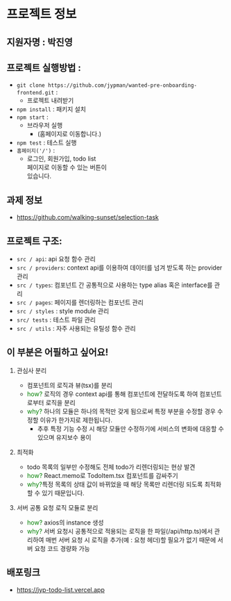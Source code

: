 # 프로젝트 정보

## 지원자명 : 박진영

## 프로젝트 실행방법 :
- `git clone https://github.com/jypman/wanted-pre-onboarding-frontend.git` : 
  - 프로젝트 내려받기
- `npm install` : 패키지 설치
- `npm start` : 
  - 브라우저 실행
    - (홈페이지로 이동합니다.)
- `npm test` : 테스트 실행
- `홈페이지('/')` : 
  - 로그인, 회원가입, todo list
  <br>페이지로 이동할 수 있는 버튼이
  <br>있습니다.

## 과제 정보
- https://github.com/walking-sunset/selection-task

## 프로젝트 구조:
- `src / api`: api 요청 함수 관리
- `src / providers`: context api를 이용하여 데이터를 넘겨 받도록 하는 provider 관리
- `src / types`: 컴포넌트 간 공통적으로 사용하는 type alias 혹은 interface를 관리
- `src / pages`: 페이지를 렌더링하는 컴포넌트 관리
- `src / styles` : style module 관리
- `src/ tests` : 테스트 파일 관리
- `src / utils` : 자주 사용되는 유틸성 함수 관리

## 이 부분은 어필하고 싶어요!
1. 관심사 분리
   - 컴포넌트의 로직과 뷰(tsx)를 분리
   - <span style="color:green">how?</span> 로직의 경우 context api를 통해 컴포넌트에 전달하도록 하여 컴포넌트로부터 로직을 분리 
   - <span style="color:green">why?</span> 하나의 모듈은 하나의 목적만 갖게 됨으로써 특정 부분을 수정할 경우 수정할 이유가 한가지로 제한됩니다.
     - 추후 특정 기능 수정 시 해당 모듈만 수정하기에 서비스의 변화에 대응할 수 있으며 유지보수 용이
   
2. 최적화
   - todo 목록의 일부만 수정해도 전체 todo가 리렌더링되는 현상 발견
   - <span style="color:green">how?</span> React.memo로 TodoItem.tsx 컴포넌트를 감싸주기
   - <span style="color:green">why?</span>특정 목록의 상태 값이 바뀌었을 때 해당 목록만 리렌더링 되도록 최적화할 수 있기 때문입니다.

3. 서버 공통 요청 로직 모듈로 분리
   - <span style="color:green">how?</span> axios의 instance 생성
   - <span style="color:green">why?</span> 서버 요청시 공통적으로 적용되는 로직을 한 파일(/api/http.ts)에서 관리하여 매번 서버 요청 시 로직을 추가(예 : 요청 헤더)할 필요가 없기 때문에 서버 요청 코드 경량화 가능

## 배포링크
- https://jyp-todo-list.vercel.app